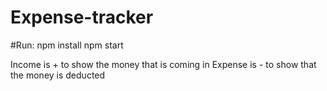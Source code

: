 # Expense-tracker

#Run: npm install
      npm start

Income is + to show the money that is coming in 
Expense is - to show that the money is deducted 
